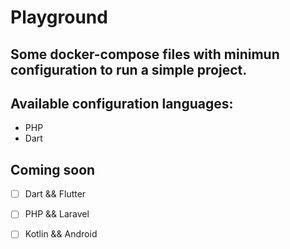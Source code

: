 # Playground

## Some docker-compose files with minimun configuration to run a simple project.

## Available configuration languages: 
- PHP
- Dart

## Coming soon 
- [ ] Dart && Flutter
- [ ] PHP && Laravel
- [ ] Kotlin && Android



